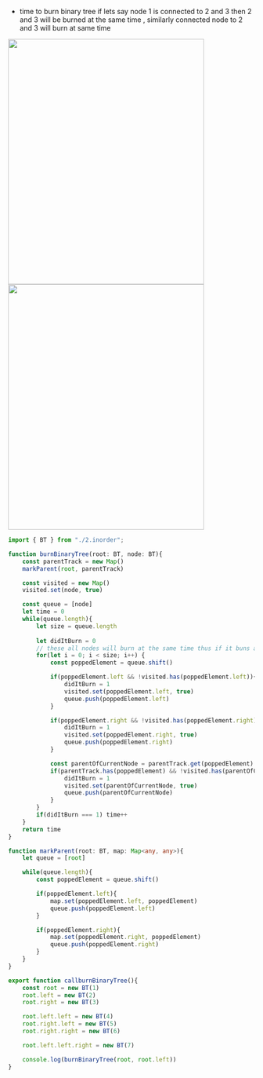 - time to burn binary tree if lets say node 1 is connected to 2 and 3 then 2 and 3 will be burned at the same time , similarly connected node to 2 and 3 will burn at same time

<img width=400 height=500 src="https://github.com/user-attachments/assets/f160dfc4-780c-4605-bdd3-5ae3717dc570">
<img width=400 height=500 src="https://github.com/user-attachments/assets/da1d66f1-ed88-4c80-8016-a31d899c003a">


```ts
import { BT } from "./2.inorder";

function burnBinaryTree(root: BT, node: BT){
    const parentTrack = new Map()
    markParent(root, parentTrack)

    const visited = new Map()
    visited.set(node, true)

    const queue = [node]
    let time = 0
    while(queue.length){
        let size = queue.length
        
        let didItBurn = 0
        // these all nodes will burn at the same time thus if it buns any then add 1 to time
        for(let i = 0; i < size; i++) {
            const poppedElement = queue.shift()

            if(poppedElement.left && !visited.has(poppedElement.left)){
                didItBurn = 1
                visited.set(poppedElement.left, true)
                queue.push(poppedElement.left)
            }

            if(poppedElement.right && !visited.has(poppedElement.right)){
                didItBurn = 1
                visited.set(poppedElement.right, true)
                queue.push(poppedElement.right)
            }

            const parentOfCurrentNode = parentTrack.get(poppedElement)
            if(parentTrack.has(poppedElement) && !visited.has(parentOfCurrentNode)){
                didItBurn = 1
                visited.set(parentOfCurrentNode, true)
                queue.push(parentOfCurrentNode)
            }
        }
        if(didItBurn === 1) time++
    }
    return time
}

function markParent(root: BT, map: Map<any, any>){
    let queue = [root]

    while(queue.length){
        const poppedElement = queue.shift()

        if(poppedElement.left){
            map.set(poppedElement.left, poppedElement)
            queue.push(poppedElement.left)
        }

        if(poppedElement.right){
            map.set(poppedElement.right, poppedElement)
            queue.push(poppedElement.right)
        }
    }
}

export function callburnBinaryTree(){
    const root = new BT(1)
    root.left = new BT(2)
    root.right = new BT(3)

    root.left.left = new BT(4)
    root.right.left = new BT(5)
    root.right.right = new BT(6)

    root.left.left.right = new BT(7)

    console.log(burnBinaryTree(root, root.left))
}

```
